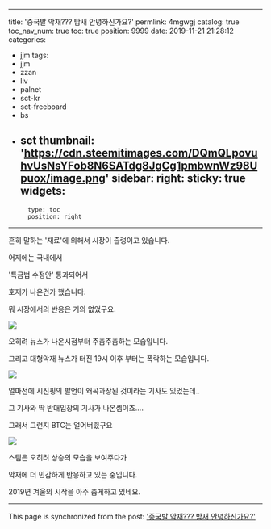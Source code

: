 
---
title: '중국발 악재???  밤새 안녕하신가요?'
permlink: 4mgwgj
catalog: true
toc_nav_num: true
toc: true
position: 9999
date: 2019-11-21 21:28:12
categories:
- jjm
tags:
- jjm
- zzan
- liv
- palnet
- sct-kr
- sct-freeboard
- bs
- sct
thumbnail: 'https://cdn.steemitimages.com/DQmQLpovuhvUsNsYFob8N6SATdg8JgCg1pmbwnWz98Upuox/image.png'
sidebar:
    right:
        sticky: true
widgets:
    -
        type: toc
        position: right
---


흔히 말하는 '재료'에 의해서 시장이 출렁이고 있습니다.


어제에는 국내에서 

'특금법 수정안' 통과되어서

호재가 나온건가 했습니다.

뭐 시장에서의 반응은 거의 없었구요.


![](https://cdn.steemitimages.com/DQmQLpovuhvUsNsYFob8N6SATdg8JgCg1pmbwnWz98Upuox/image.png)

오히려 뉴스가 나온시점부터 주춤주춤하는 모습입니다.

그리고 대형악재 뉴스가 터진 19시 이후 부터는 폭락하는 모습입니다.

![](https://cdn.steemitimages.com/DQmSw1Qryhqmk5pH4NKvGD2rMvkk6GDxA9oPMnChqxCKc5H/image.png)

얼마전에 시진핑의 발언이 왜곡과장된  것이라는 기사도 있었는데..

그 기사와 딱 반대입장의 기사가 나온셈이죠....

그래서 그런지 BTC는 얼어버렸구요

![](https://cdn.steemitimages.com/DQmXWSHSnb1hyPW4TWph6tcdJREYR8K4o43YesyXpBDLZbP/image.png)

스팀은 오히려 상승의 모습을 보여주다가

악재에 더 민감하게 반응하고 있는 중입니다.




2019년 겨울의 시작을 아주 춥게하고 있네요.

- - -

This page is synchronized from the post: ['중국발 악재???  밤새 안녕하신가요?'](https://steemit.com/@virus707/4mgwgj)
